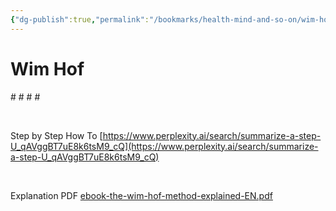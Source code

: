 ```yaml
---
{"dg-publish":true,"permalink":"/bookmarks/health-mind-and-so-on/wim-hof/","tags":["ai","body","mind","pdf","search"]}
---
```



# Wim Hof

​#​ #​ #​ #​

‍

Step by Step How To
[https://www.perplexity.ai/search/summarize-a-step-U_qAVggBT7uE8k6tsM9_cQ](https://www.perplexity.ai/search/summarize-a-step-U_qAVggBT7uE8k6tsM9_cQ)

‍

Explanation PDF
[ ebook-the-wim-hof-method-explained-EN.pdf](IMG-20241106232525690.pdf)

‍

‍
